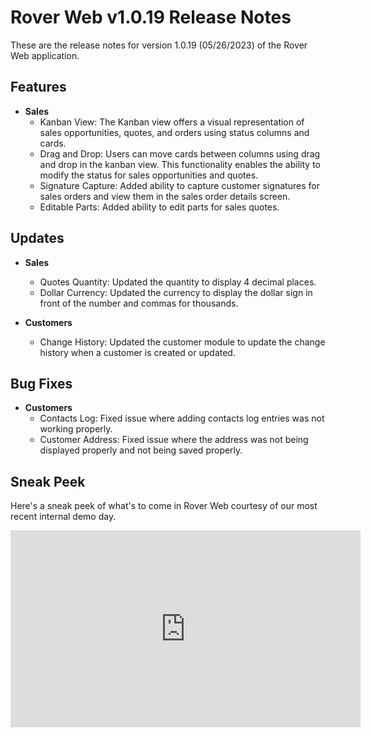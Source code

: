 # Rover Web v1.0.19 Release Notes

<badge text= "Version 1.0.19" vertical="middle" />

<PageHeader />

These are the release notes for version 1.0.19 (05/26/2023) of the Rover Web application.

## Features

- **Sales**
  - Kanban View: The Kanban view offers a visual representation of sales opportunities, quotes, and orders using status columns and cards.
  - Drag and Drop: Users can move cards between columns using drag and drop in the kanban view. This functionality enables the ability to modify the status for sales opportunities and quotes.
  - Signature Capture: Added ability to capture customer signatures for sales orders and view them in the sales order details screen.
  - Editable Parts: Added ability to edit parts for sales quotes.

## Updates

- **Sales**
  - Quotes Quantity: Updated the quantity to display 4 decimal places.
  - Dollar Currency: Updated the currency to display the dollar sign in front of the number and commas for thousands.

- **Customers**
  - Change History: Updated the customer module to update the change history when a customer is created or updated.

## Bug Fixes

- **Customers**
  - Contacts Log: Fixed issue where adding contacts log entries was not working properly.
  - Customer Address: Fixed issue where the address was not being displayed properly and not being saved properly.

## Sneak Peek

Here's a sneak peek of what's to come in Rover Web courtesy of our most recent internal demo day.

<iframe width="560" height="315" src="https://www.youtube.com/embed/jb5Ht7JaWr4" title="YouTube video player" frameborder="0" allow="accelerometer; autoplay; clipboard-write; encrypted-media; gyroscope; picture-in-picture; web-share" allowfullscreen></iframe>

<PageFooter />
